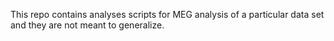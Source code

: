 This repo contains analyses scripts for MEG analysis of a particular data set and they are not meant to generalize.
